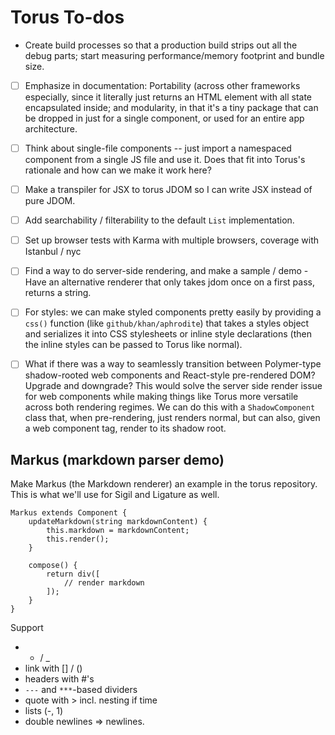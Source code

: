 # Torus To-dos

- Create build processes so that a production build strips out all the debug parts; start measuring performance/memory footprint and bundle size.

- [ ] Emphasize in documentation: Portability (across other frameworks especially, since it literally just returns an HTML element with all state encapsulated inside; and modularity, in that it's a tiny package that can be dropped in just for a single component, or used for an entire app architecture.

- [ ] Think about single-file components -- just import a namespaced component from a single JS file and use it. Does that fit into Torus's rationale and how can we make it work here?

- [ ] Make a transpiler for JSX to torus JDOM so I can write JSX instead of pure JDOM.

- [ ] Add searchability / filterability to the default `List` implementation.

- [ ] Set up browser tests with Karma with multiple browsers, coverage with Istanbul / nyc

- [ ] Find a way to do server-side rendering, and make a sample / demo - Have an alternative renderer that only takes jdom once on a first pass, returns a string.

- [ ] For styles: we can make styled components pretty easily by providing a `css()` function (like `github/khan/aphrodite`) that takes a styles object and serializes it into CSS stylesheets or inline style declarations (then the inline styles can be passed to Torus like normal).

- [ ] What if there was a way to seamlessly transition between Polymer-type shadow-rooted web components and React-style pre-rendered DOM? Upgrade and downgrade? This would solve the server side render issue for web components while making things like Torus more versatile across both rendering regimes. We can do this with a `ShadowComponent` class that, when pre-rendering, just renders normal, but can also, given a web component tag, render to its shadow root.

## Markus (markdown parser demo)

Make Markus (the Markdown renderer) an example in the torus repository. This is what we'll use for Sigil and Ligature as well.

```
Markus extends Component {
    updateMarkdown(string markdownContent) {
        this.markdown = markdownContent;
        this.render();
    }

    compose() {
        return div([
            // render markdown
        ]);
    }
}
```

Support
- * / _
- link with [] / ()
- headers with #'s
- `---` and `***`-based dividers
- quote with > incl. nesting if time
- lists (-, 1)
- double newlines => newlines.

